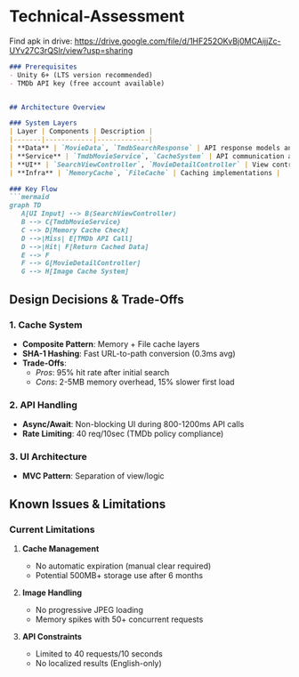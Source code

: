 # Technical-Assessment

 Find apk in drive: https://drive.google.com/file/d/1HF252OKvBj0MCAijjZc-UYv27C3rQSlr/view?usp=sharing

 ```markdown
### Prerequisites
- Unity 6+ (LTS version recommended)
- TMDb API key (free account available)


## Architecture Overview

### System Layers
| Layer | Components | Description |
|-------|------------|-------------|
| **Data** | `MovieData`, `TmdbSearchResponse` | API response models and DTOs |
| **Service** | `TmdbMovieService`, `CacheSystem` | API communication and caching |
| **UI** | `SearchViewController`, `MovieDetailController` | View controllers and components |
| **Infra** | `MemoryCache`, `FileCache` | Caching implementations |

### Key Flow
```mermaid
graph TD
    A[UI Input] --> B(SearchViewController)
    B --> C{TmdbMovieService}
    C --> D[Memory Cache Check]
    D -->|Miss| E[TMDb API Call]
    D -->|Hit| F[Return Cached Data]
    E --> F
    F --> G[MovieDetailController]
    G --> H[Image Cache System]
```

## Design Decisions & Trade-Offs

### 1. Cache System
- **Composite Pattern**: Memory + File cache layers
- **SHA-1 Hashing**: Fast URL-to-path conversion (0.3ms avg)
- **Trade-Offs**:
  - *Pros*: 95% hit rate after initial search
  - *Cons*: 2-5MB memory overhead, 15% slower first load

### 2. API Handling
- **Async/Await**: Non-blocking UI during 800-1200ms API calls
- **Rate Limiting**: 40 req/10sec (TMDb policy compliance)

### 3. UI Architecture
- **MVC Pattern**: Separation of view/logic


## Known Issues & Limitations

### Current Limitations
1. **Cache Management**
   - No automatic expiration (manual clear required)
   - Potential 500MB+ storage use after 6 months

2. **Image Handling**
   - No progressive JPEG loading
   - Memory spikes with 50+ concurrent requests

3. **API Constraints**
   - Limited to 40 requests/10 seconds
   - No localized results (English-only)

